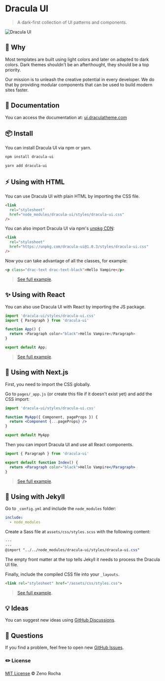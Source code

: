 # Dracula UI

> A dark-first collection of UI patterns and components.

![Dracula UI](https://ui.draculatheme.com/static/og.jpg)

## :thinking: Why

Most templates are built using light colors and later on adapted to dark colors. Dark themes shouldn't be an afterthought, they should be a top priority.

Our mission is to unleash the creative potential in every developer. We do that by providing modular components that can be used to build modern sites faster.

## :book: Documentation

You can access the documentation at: [ui.draculatheme.com](https://ui.draculatheme.com)

## :package: Install

You can install Dracula UI via npm or yarn.

```bash
npm install dracula-ui

yarn add dracula-ui
```

## :zap: Using with HTML

You can use Dracula UI with plain HTML by importing the CSS file.

```html
<link
  rel="stylesheet"
  href="node_modules/dracula-ui/styles/dracula-ui.css"
/>
```

You can also import Dracula UI via npm's [unpkg CDN](https://unpkg.com):

```html
<link
  rel="stylesheet"
  href="https://unpkg.com/dracula-ui@1.0.3/styles/dracula-ui.css"
/>
```

Now you can take advantage of all the classes, for example:

```html
<p class="drac-text drac-text-black">Hello Vampire</p>
```

> [See full example](https://github.com/dracula/dracula-ui/tree/main/examples/with-html).

## :sparkles: Using with React

You can also use Dracula UI with React by importing the JS package.

```js
import 'dracula-ui/styles/dracula-ui.css'
import { Paragraph } from 'dracula-ui'

function App() {
  return <Paragraph color="black">Hello Vampire</Paragraph>
}

export default App;
```

> [See full example](https://github.com/dracula/dracula-ui/tree/main/examples/with-react).

## :rocket: Using with Next.js

First, you need to import the CSS globally.

Go to `pages/_app.js` (or create this file if it doesn't exist yet) and add the CSS import:

```jsx
import 'dracula-ui/styles/dracula-ui.css'

function MyApp({ Component, pageProps }) {
  return <Component {...pageProps} />
}

export default MyApp
```

Then you can import Dracula UI and use all React components.

```jsx
import { Paragraph } from 'dracula-ui'

export default function Index() {
  return <Paragraph color="black">Hello Vampire</Paragraph>
}
```

> [See full example](https://github.com/dracula/dracula-ui/tree/main/examples/with-next).

## :test_tube: Using with Jekyll

Go to `_config.yml` and include the `node_modules` folder:

```yaml
include:
  - node_modules
```

Create a Sass file at `assets/css/styles.scss` with the following content:

```scss
---
---
@import "../../node_modules/dracula-ui/styles/dracula-ui.css"
```

The empty front matter at the top tells Jekyll it needs to process the Dracula UI file.

Finally, include the compiled CSS file into your `_layouts`.

```html
<link rel="stylesheet" href="/assets/css/styles.css">
```

> [See full example](https://github.com/dracula/dracula-ui/tree/main/examples/with-jekyll).

## :bulb: Ideas

You can suggest new ideas using [GitHub Discussions](https://github.com/dracula/dracula-ui/discussions).

## :wave: Questions

If you find a problem, feel free to open new [GitHub Issues](https://github.com/dracula/dracula-ui/issues).

### :pencil2: License

[MIT License](https://zenorocha.mit-license.org/) © Zeno Rocha